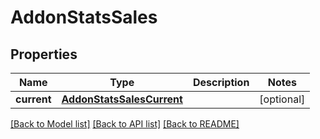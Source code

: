 # AddonStatsSales

## Properties
Name | Type | Description | Notes
------------ | ------------- | ------------- | -------------
**current** | [**AddonStatsSalesCurrent**](AddonStatsSalesCurrent.md) |  | [optional] 

[[Back to Model list]](../README.md#documentation-for-models) [[Back to API list]](../README.md#documentation-for-api-endpoints) [[Back to README]](../README.md)

